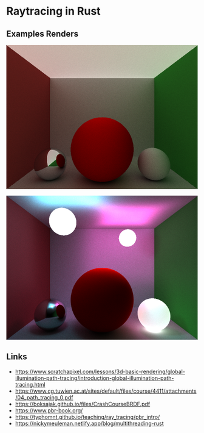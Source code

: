 # Raytracing in Rust

## Examples Renders

![](./img/render-1695389283-640x480-s1024-b5.png)

![](./img/render-1695545641-640x480-s16384-b5.png)

## Links

-  https://www.scratchapixel.com/lessons/3d-basic-rendering/global-illumination-path-tracing/introduction-global-illumination-path-tracing.html
-  https://www.cg.tuwien.ac.at/sites/default/files/course/4411/attachments/04_path_tracing_0.pdf
-  https://boksajak.github.io/files/CrashCourseBRDF.pdf
-  https://www.pbr-book.org/
-  https://typhomnt.github.io/teaching/ray_tracing/pbr_intro/
-  https://nickymeuleman.netlify.app/blog/multithreading-rust